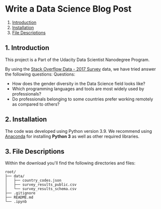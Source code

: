 # Write a Data Science Blog Post

1. [Introduction](#intro)
2. [Installation](#install)
3. [File Descriptions](#file_desc)

<a name="intro"></a>
## 1. Introduction

This project is a Part of the Udacity Data Scientist Nanodegree Program.

By using the [Stack Overflow Data - 2017 Survey](https://www.kaggle.com/stackoverflow/so-survey-2017) data, we have tried answer the following questions:
Questions:
  - How does the gender diversity in the Data Science field looks like?
  - Which programming languages and tools are most widely used by professionals?
  - Do professionals belonging to some countries prefer working remotely as compared to others?

<a name="install"></a>
## 2. Installation
The code was developed using Python version 3.9. We recommend using [Anaconda](https://docs.anaconda.com/anaconda/install/index.html) for installing **Python 3** as well as other required libraries.

<a name="file_desc"></a>
## 3. File Descriptions

Within the download you'll find the following directories and files:
```
root/
├── data/
│   ├── country_codes.json
│   ├── survey_results_public.csv
│   └── survey_results_schema.csv
├── .gitignore
├── README.md
└── .ipynb
```
